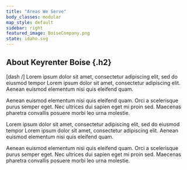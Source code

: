 ```yaml
---
title: "Areas We Serve"
body_classes: modular
map_style: default
sidebar: right
featured_image: BoiseCompany.png
state: idaho.svg
---
```


## About Keyrenter Boise {.h2}

[dash /]
Lorem ipsum dolor sit amet, consectetur adipiscing elit, sed do eiusmod tempor Lorem ipsum dolor sit amet, consectetur adipiscing elit. Aenean euismod elementum nisi quis eleifend quam.

Aenean euismod elementum nisi quis eleifend quam. Orci a scelerisque purus semper eget. Nec ultrices dui sapien eget mi proin sed. Maecenas pharetra convallis posuere morbi leo urna molestie.

Lorem ipsum dolor sit amet, consectetur adipiscing elit, sed do eiusmod tempor Lorem ipsum dolor sit amet, consectetur adipiscing elit. Aenean euismod elementum nisi quis eleifend quam.

Aenean euismod elementum nisi quis eleifend quam. Orci a scelerisque purus semper eget. Nec ultrices dui sapien eget mi proin sed. Maecenas pharetra convallis posuere morbi leo urna molestie.
